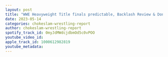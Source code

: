 ```yaml
---
layout: post
title: "WWE Heavyweight Title finals predictable, Backlash Review & Don Callis turns on Omega!"
date: 2023-05-14
categories: chokeslam-wrestling-report
author: chokeslam-wrestling-report
spotify_track_id: 0myJdMWdcjdbmOd5c0vPOO
youtube_video_id: 
apple_track_id: 1000612982819
youtube_metadata: 
---
```

